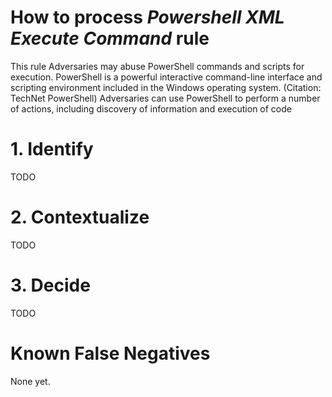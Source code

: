 # How to process *Powershell XML Execute Command* rule
This rule Adversaries may abuse PowerShell commands and scripts for execution.
PowerShell is a powerful interactive command-line interface and scripting environment included in the Windows operating system. (Citation: TechNet PowerShell)
Adversaries can use PowerShell to perform a number of actions, including discovery of information and execution of code

# 1. Identify
TODO

# 2. Contextualize
TODO

# 3. Decide
TODO

# Known False Negatives
None yet.
